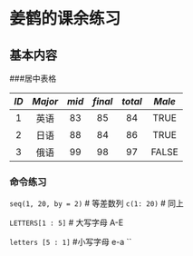 # 姜鹤的课余练习

## 基本内容

###居中表格

|*ID*|*Major*|*mid*|*final*|*total*|*Male*|
|:---:|:---:|:---:|:---:|:---:|:---:|
|1|英语|83|85|84|TRUE|
|2|日语|88|84|86|TRUE|
|3|俄语|99|98|97|FALSE|

### 命令练习
`seq(1, 20, by = 2)` \# 等差数列
`c(1: 20)` \# 同上

`LETTERS[1 : 5]` \# 大写字母 A-E 

`letters [5 : 1]` \#小写字母 e-a
``
